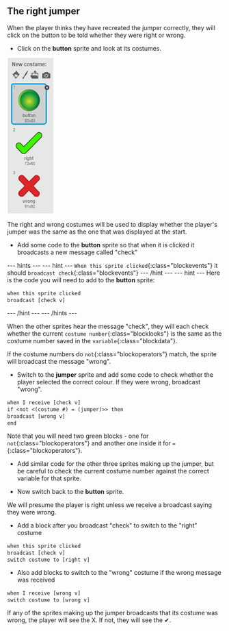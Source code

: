 ## The right jumper

When the player thinks they have recreated the jumper correctly, they will click on the button to be told whether they were right or wrong.

+ Click on the **button** sprite and look at its costumes.

![Button costumes](images/button-costumes.png)

The right and wrong costumes will be used to display whether the player's jumper was the same as the one that was displayed at the start.

+ Add some code to the **button** sprite so that when it is clicked it broadcasts a new message called "check"

--- hints ---
--- hint ---
`When this sprite clicked`{:class="blockevents"} it should `broadcast check`{:class="blockevents"}
--- /hint ---
--- hint ---
Here is the code you will need to add to the **button** sprite:

```blocks
when this sprite clicked
broadcast [check v]
```
--- /hint ---
--- /hints ---

When the other sprites hear the message "check", they will each check whether the current `costume number`{:class="blocklooks"} is the same as the costume number saved in the `variable`{:class="blockdata"}.

If the costume numbers do `not`{:class="blockoperators"} match, the sprite will broadcast the message "wrong".

+ Switch to the **jumper** sprite and add some code to check whether the player selected the correct colour. If they were wrong, broadcast "wrong".

```blocks
when I receive [check v]
if <not <(costume #) = (jumper)>> then
broadcast [wrong v]
end
```

Note that you will need two green blocks - one for `not`{:class="blockoperators"} and another one inside it for `=`{:class="blockoperators"}.

+ Add similar code for the other three sprites making up the jumper, but be careful to check the current costume number against the correct variable for that sprite.

+ Now switch back to the **button** sprite.

We will presume the player is right unless we receive a broadcast saying they were wrong.

+ Add a block after you broadcast "check" to switch to the "right" costume

```blocks
when this sprite clicked
broadcast [check v]
switch costume to [right v]
```

+ Also add blocks to switch to the "wrong" costume if the wrong message was received

```blocks
when I receive [wrong v]
switch costume to [wrong v]
```

If any of the sprites making up the jumper broadcasts that its costume was wrong, the player will see the X. If not, they will see the ✔.

